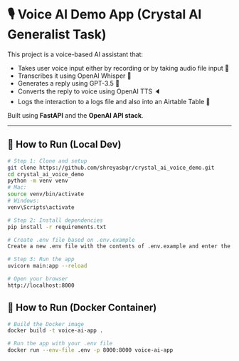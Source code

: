# 🎙️ Voice AI Demo App (Crystal AI Generalist Task)

This project is a voice-based AI assistant that:
- Takes user voice input either by recording or by taking audio file input 🎤
- Transcribes it using OpenAI Whisper 🧠
- Generates a reply using GPT-3.5 💬
- Converts the reply to voice using OpenAI TTS 🔈
- Logs the interaction to a logs file and also into an Airtable Table 📝

Built using **FastAPI** and the **OpenAI API stack**.

---

## 🚀 How to Run (Local Dev)

```bash
# Step 1: Clone and setup
git clone https://github.com/shreyasbgr/crystal_ai_voice_demo.git
cd crystal_ai_voice_demo
python -m venv venv
# Mac:
source venv/bin/activate  
# Windows:
venv\Scripts\activate

# Step 2: Install dependencies
pip install -r requirements.txt

# Create .env file based on .env.example
Create a new .env file with the contents of .env.example and enter the API keys for OpenAI, Airtable and other Airtable related details

# Step 3: Run the app
uvicorn main:app --reload

# Open your browser
http://localhost:8000
```

## 🚀 How to Run (Docker Container)
```bash
# Build the Docker image
docker build -t voice-ai-app .

# Run the app with your .env file
docker run --env-file .env -p 8000:8000 voice-ai-app
```
